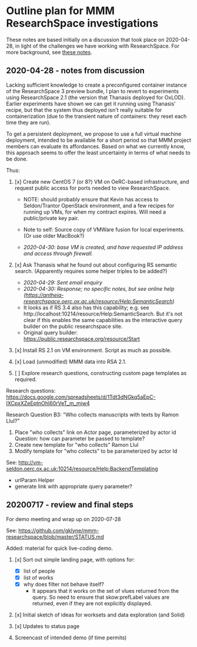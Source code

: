 # Outline plan for MMM ResearchSpace investigations

These notes are based initially on a discussion that took place on 2020-04-28, in light of the challenges we have working with ResearchSpace.  For more background, see [these notes](./NOTES.md).

## 2020-04-28 - notes from discussion

Lacking sufficient knowledge to create a preconfigured container instance of the ResearchSpace 3 preview bundle, I plan to revert to experiments using ResearchSpace 2.1 (the version that Thanasis deployed for OxLOD).  Earlier experiments have shown we can get it running using Thanasis' recipe, but that the system thus deployed isn't really suitable for containerization (due to the transient nature of containers: they reset each time they are run).

To get a persistent deployment, we propose to use a full virtual machine deployment, intended to be available for a short period so that MMM project members can evaluate its affordances.  Based on what we currently know, this approach seems to offer the least uncertainty in terms of what needs to be done.

Thus:

1. [x] Create new CentOS 7 (or 8?) VM on OeRC-based infrastructure, and request public access for ports needed to view ResearchSpace.

    - NOTE: should probably ensure that Kevin has access to Seldon/Trantor OpenStack environment, and a few recipes for running up VMs, for when my contract expires.  Will need a public/private key pair.

    - Note to self: Source copy of VMWare fusion for local experiments.  (Or use older MacBook?)

    - _2020-04-30: base VM is created, and have requested IP address and access through firewall._

2. [x] Ask Thanasis what he found out about configuring RS semantic search.  (Apparently requires some helper triples to be added?)

    - _2020-04-29: Sent email enquiry_
    - _2020-04-30: Response; no specific notes, but see online help (https://antheia-researchspace.oerc.ox.ac.uk/resource/Help:SemanticSearch)_
    - It looks as if RS 3.4 also has this capability; e.g. see http://localhost:10214/resource/Help:SemanticSearch.  But it's not clear if this enables the same capabilities as the interactive query builder on the public researchspace site.
    - Original query builder:  https://public.researchspace.org/resource/Start

3. [x] Install RS 2.1 on VM environment.  Script as much as possible.

4. [x] Load (unmodified) MMM data into RSA 2.1.

5. [ ] Explore research questions, constructing custom page templates as required.

Research questions: 
https://docs.google.com/spreadsheets/d/1Tdt3dNGkq5aEpC-IXCpxXZeEptnOhI60rVeT_m_mjw4

Research Question B3:  "Who collects manuscripts with texts by Ramon Llul?"

1. Place "who collects" link on Actor page, parameterized by actor id
Question: how can parameter be passed to template?
2. Create new template for "who collects" Ramon Llul
3. Modify template for "who collects" to be parameterized by actor Id

See: http://vm-seldon.oerc.ox.ac.uk:10214/resource/Help:BackendTemplating
- urlParam Helper
- generate link with appropriate query parameter?


## 20200717 - review and final steps

For demo meeting and wrap up on 2020-07-28

See: https://github.com/gklyne/mmm-researchspace/blob/master/STATUS.md

Added: material for quick live-coding demo.

1. [x] Sort out simple landing page, with options for:

    * [x] list of people
    * [x] list of works
    * [x] why does filter not behave itself?
        - It appears that it works on the set of vlues returned from the query.  So need to ensure that skow:prefLabel values are returned, even if they are not explicitly displayed.

2. [x] Initial sketch of ideas for worksets and data exploration (and Solid)

3. [x] Updates to status page

4. Screencast of intended demo (if time permits)


